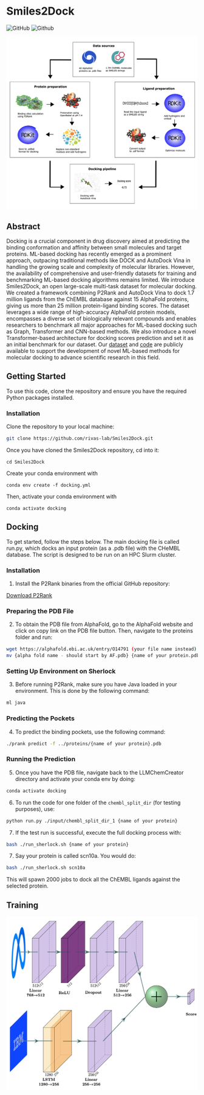 # Smiles2Dock

![GitHub](https://img.shields.io/github/license/rivas-lab/Smiles2Dock)
![Github](https://img.shields.io/badge/status-under_development-yellow)

![Biobank Image](https://github.com/rivas-lab/Smiles2Dock/blob/main/images/project_diagram.jpg)

## Abstract
Docking is a crucial component in drug discovery aimed at predicting the binding conformation and affinity between small molecules and target proteins. ML-based docking has recently emerged as a prominent approach, outpacing traditional methods like DOCK and AutoDock Vina in handling the growing scale and complexity of molecular libraries. However, the availability of comprehensive and user-friendly datasets for training and benchmarking ML-based docking algorithms remains limited. We introduce Smiles2Dock, an open large-scale multi-task dataset for molecular docking. We created a framework combining P2Rank and AutoDock Vina to dock 1.7 million ligands from the ChEMBL database against 15 AlphaFold proteins, giving us more than 25 million protein-ligand binding scores. The dataset leverages a wide range of high-accuracy AlphaFold protein models, encompasses a diverse set of biologically relevant compounds and enables researchers to benchmark all major approaches for ML-based docking such as Graph, Transformer and CNN-based methods. We also introduce a novel Transformer-based architecture for docking scores prediction and set it as an initial benchmark for our dataset. Our [dataset](https://huggingface.co/datasets/tlemenestrel/Smiles2Dock) and [code](https://github.com/rivas-lab/Smiles2Dock) are publicly available to support the development of novel ML-based methods for molecular docking to advance scientific research in this field.

## Getting Started
To use this code, clone the repository and ensure you have the required Python packages installed.

### Installation

Clone the repository to your local machine:

```bash
git clone https://github.com/rivas-lab/Smiles2Dock.git
```
Once you have cloned the Smiles2Dock repository, cd into it:

```
cd Smiles2Dock 
```

Create your conda environment with
```
conda env create -f docking.yml
```

Then, activate your conda environment with
```
conda activate docking
```

## Docking

To get started, follow the steps below. The main docking file is called run.py, which docks an input protein (as a .pdb file) with the CHeMBL database. The script is designed to be run on an HPC Slurm cluster.

### Installation

1. Install the P2Rank binaries from the official GitHub repository:

[Download P2Rank](https://github.com/rdk/p2rank)

### Preparing the PDB File

2. To obtain the PDB file from AlphaFold, go to the AlphaFold website and click on copy link on the PDB file button. Then, navigate to the proteins folder and run:
```bash
wget https://alphafold.ebi.ac.uk/entry/O14791 (your file name instead)
mv {alpha fold name - should start by AF.pdb} {name of your protein.pdb} 
```

### Setting Up Environment on Sherlock

3. Before running P2Rank, make sure you have Java loaded in your environment. This is done by the following command:

```bash
ml java
```

### Predicting the Pockets

4. To predict the binding pockets, use the following command:

```bash
./prank predict -f ../proteins/{name of your protein}.pdb  
```

### Running the Prediction

5. Once you have the PDB file, navigate back to the LLMChemCreator directory and activate your conda env by doing:

```bash
conda activate docking
```

6. To run the code for one folder of the `chembl_split_dir` (for testing purposes), use:

```bash
python run.py ./input/chembl_split_dir_1 {name of your protein}
```

7. If the test run is successful, execute the full docking process with:

```bash 
bash ./run_sherlock.sh {name of your protein}
```

7. Say your protein is called scn10a. You would do:

```bash 
bash ./run_sherlock.sh scn10a
```

This will spawn 2000 jobs to dock all the ChEMBL ligands against the selected protein.

## Training

![Biobank Image](https://github.com/rivas-lab/Smiles2Dock/blob/main/images/architecture.png)

